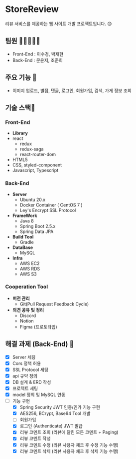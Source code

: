 # StoreReview
리뷰 서비스를 제공하는 웹 사이트 개발 프로젝트입니다. 😊

## 팀원 🧑🏻‍🤝‍🧑🏻
- Front-End : 이수경, 박재현
- Back-End : 문윤지, 조준희

## 주요 기능 💃
- 이미지 업로드, 별점, 댓글, 로그인, 회원가입, 검색, 가게 정보 조회

## 기술 스택🔧

### Front-End
- **Library**
- react
  - redux
  - redux-saga
  - react-router-dom
- HTML5
- CSS, styled-component
- Javascript, Typescript

### Back-End
- **Server**
    - Ubuntu 20.x
    - Docker Container ( CentOS 7 )
    - Ley's Encrypt SSL Protocol
- **FrameWork**
    - Java 8
    - Spring Boot 2.5.x
    - Spring Data JPA
- **Build Tool**
    - Gradle
- **DataBase**
    - MySQL
- **Infra**
    - AWS EC2
    - AWS RDS
    - AWS S3
    
### Cooperation Tool
- **버전 관리**
    - Git(Pull Request Feedback Cycle)
- **의견 공유 및 정리**
    - Discord
    - Notion
    - Figma (프로토타입)

## 해결 과제 (Back-End) 🤹
- [X] Server 세팅
- [X] Cors 정책 허용
- [X] SSL Protocol 세팅
- [X] api 규약 정의
- [X] DB 설계 & ERD 작성
- [X] 프로젝트 세팅
- [X] model 정의 및 MySQL 연동
- [ ] 기능 구현
    - [X] Spring Security JWT 인증/인가 기능 구현
    - [X] AES256, BCrypt, Base64 Tool 개발
    - [ ] 회원가입 
    - [X] 로그인 (Authenticate) JWT 발급 
    - [X] 리뷰 코멘트 조회 (리뷰에 달린 모든 코멘트 + Paging) 
    - [X] 리뷰 코멘트 작성 
    - [X] 리뷰 코멘트 수정 (리뷰 사용자 체크 후 수정 기능 수행)
    - [X] 리뷰 코멘트 삭제 (리뷰 사용자 체크 후 삭제 기능 수행)
